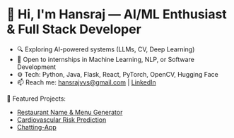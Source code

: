 # 👋 Hi, I'm Hansraj — AI/ML Enthusiast & Full Stack Developer

- 🔍 Exploring AI-powered systems (LLMs, CV, Deep Learning)
- 💼 Open to internships in Machine Learning, NLP, or Software Development
- ⚙️ Tech: Python, Java, Flask, React, PyTorch, OpenCV, Hugging Face
- 📫 Reach me: hansrajvvs@gmail.com | [LinkedIn](https://www.linkedin.com/in/hansrajvvs)

📌 Featured Projects:
- [Restaurant Name & Menu Generator](https://github.com/HansrajS1/Restaurant-Name-Generator)
- [Cardiovascular Risk Prediction](https://github.com/HansrajS1/Cardiovascular-Risk-Prediction-in-ml)
- [Chatting-App](https://github.com/HansrajS1/Chatting-App)


